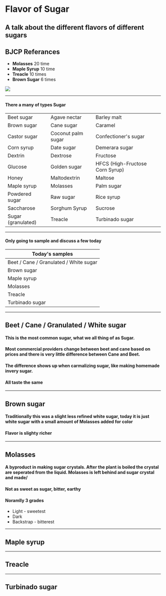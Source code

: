 # Flavor of Sugar

## A talk about the different flavors of different sugars

## BJCP Referances 
 * **Molasses** 20 time
 * **Maple Syrup** 10 time
 * **Treacle** 10 times
 * **Brown Sugar** 6 times

![](assets/img/sugar-spoons.jpg)

---

#### There a many of types Sugar
|       |  |  |
| ----------- |  ---- |  ---- |  
|Beet sugar|Agave nectar|Barley malt|
|Brown sugar|Cane sugar|Caramel|
|Castor sugar|Coconut palm sugar|Confectioner's sugar|
|Corn syrup|Date sugar|Demerara sugar|
|Dextrin|Dextrose|Fructose|
|Glucose|Golden sugar|HFCS (High-Fructose Corn Syrup)|
|Honey|Maltodextrin|Maltose|
|Maple syrup|Molasses|Palm sugar|
|Powdered sugar|Raw sugar|Rice syrup|
|Saccharose|Sorghum Syrup|Sucrose|
|Sugar (granulated)|Treacle|Turbinado sugar|


---

#### Only going to sample and discuss a few today

|  Today's samples      |
| ----------- |
|Beet  / Cane / Granulated / White sugar|
|Brown sugar|
|Maple syrup|
|Molasses|
|Treacle|
|Turbinado sugar|
---

## Beet  / Cane / Granulated / White sugar

#### This is the most common sugar, what we all thing of as Sugar.  
#### Most commercial providers change between beet and cane based on prices and there is very little difference between Cane and Beet.  
#### The difference shows up when carmalizing sugar, like making homemade invery sugar.  
#### All taste the same
---

## Brown sugar

#### Traditionally this was a slight less refined white sugar, today it is just white sugar with a small amount of Molasses added for color

#### Flavor is slighty richer

---

## Molasses

#### A byproduct in making sugar crystals.  After the plant is boiled the crystal are seperated from the liquid.  Molasses is left behind and sugar crystal and made/

#### Not as sweet as sugar, bitter, earthy

#### Noramlly 3 grades
* Light - sweetest
* Dark 
* Backstrap - bitterest

---

## Maple syrup


---
## Treacle

---

## Turbinado sugar